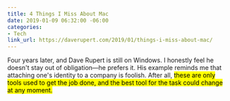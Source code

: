 ```yaml
---
title: 4 Things I Miss About Mac
date: 2019-01-09 06:32:00 -06:00
categories:
- Tech
link_url: https://daverupert.com/2019/01/things-i-miss-about-mac/
---
```


Four years later, and Dave Rupert is still on Windows. I honestly feel he doesn't stay out of obligation—he prefers it. His example reminds me that attaching one's identity to a company is foolish. After all, <mark>these are only tools used to get the job done, and the best tool for the task could change at any&nbsp;moment.</mark>
